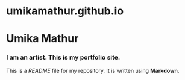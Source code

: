 # umikamathur.github.io
# Umika Mathur

### I am an artist. This is my portfolio site.

This is a *README* file for my repository. It is written using **Markdown**.
